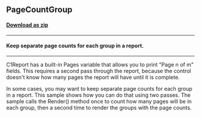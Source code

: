 ## PageCountGroup
#### [Download as zip](https://grapecity.github.io/DownGit/#/home?url=https://github.com/GrapeCity/ComponentOne-WinForms-Samples/tree/master/NetFramework\Reports\C1Report\Cs\PageCountGroup)
____
#### Keep separate page counts for each group in a report.
____
C1Report has a built-in Pages variable that allows you to print "Page n of m" fields. This requires a second pass through the report, because the control doesn't know how many pages the report will have until it is complete. 

In some cases, you may want to keep separate page counts for each group in a report. This sample shows how you can do that using two passes. The sample calls the Render() method once to count how many pages will be in each group, then a second time to render the groups with the page counts. 

